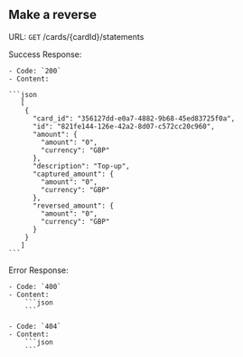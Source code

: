 ## Make a reverse

URL:
 `GET` /cards/{cardId}/statements 

Success Response:

    - Code: `200`
    - Content: 
    
    ```json
       [
        {
          "card_id": "356127dd-e0a7-4882-9b68-45ed83725f0a",
          "id": "821fe144-126e-42a2-8d07-c572cc20c960",
          "amount": {
            "amount": "0",
            "currency": "GBP"
          },
          "description": "Top-up",
          "captured_amount": {
            "amount": "0",
            "currency": "GBP"
          },
          "reversed_amount": {
            "amount": "0",
            "currency": "GBP"
          }
        }
       ]
    ```
Error Response:

    - Code: `400`
    - Content: 
        ```json
        ```
        
    - Code: `404`
    - Content: 
        ```json
        ```